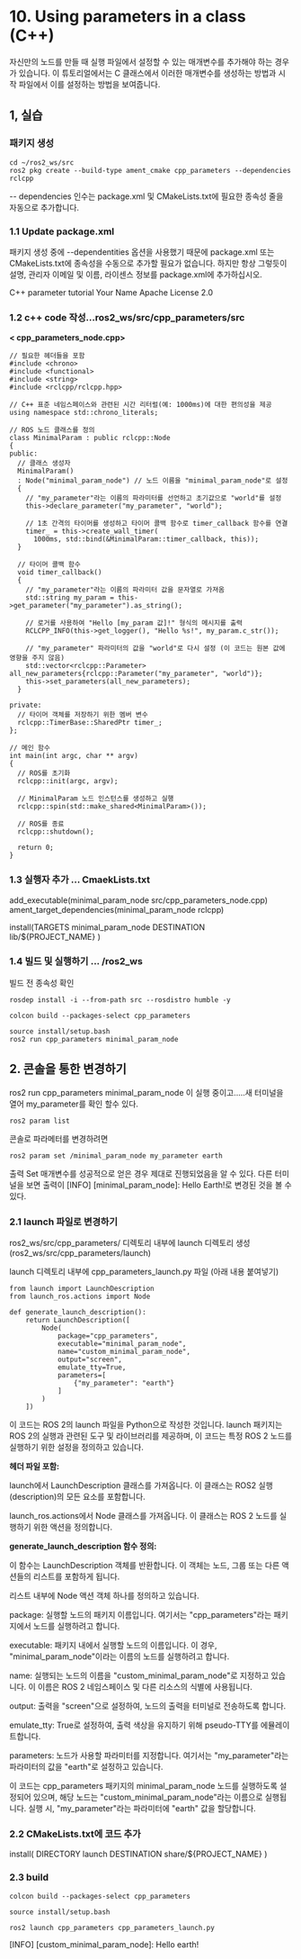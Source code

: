 # 10. Using parameters in a class (C++)



자신만의 노드를 만들 때 실행 파일에서 설정할 수 있는 매개변수를 추가해야 하는 경우가 있습니다. 이 튜토리얼에서는 C 클래스에서 이러한 매개변수를 생성하는 방법과 시작 파일에서 이를 설정하는 방법을 보여줍니다.



## **1, 실습**



### 패키지 생성

```
cd ~/ros2_ws/src
ros2 pkg create --build-type ament_cmake cpp_parameters --dependencies rclcpp
```

-- dependencies 인수는 package.xml 및 CMakeLists.txt에 필요한 종속성 줄을 자동으로 추가합니다.



### **1.1 Update package.xml**

패키지 생성 중에 --dependentities 옵션을 사용했기 때문에 package.xml 또는 CMakeLists.txt에 종속성을 수동으로 추가할 필요가 없습니다. 하지만 항상 그렇듯이 설명, 관리자 이메일 및 이름, 라이센스 정보를 package.xml에 추가하십시오.

<description>C++ parameter tutorial</description>
<maintainer email="you@email.com">Your Name</maintainer>
<license>Apache License 2.0</license>



### **1.2 c++ code 작성...ros2_ws/src/cpp_parameters/src**

**< cpp_parameters_node.cpp>**

```
// 필요한 헤더들을 포함
#include <chrono>
#include <functional>
#include <string>
#include <rclcpp/rclcpp.hpp>

// C++ 표준 네임스페이스와 관련된 시간 리터럴(예: 1000ms)에 대한 편의성을 제공
using namespace std::chrono_literals;

// ROS 노드 클래스를 정의
class MinimalParam : public rclcpp::Node
{
public:
  // 클래스 생성자
  MinimalParam()
  : Node("minimal_param_node") // 노드 이름을 "minimal_param_node"로 설정
  {
    // "my_parameter"라는 이름의 파라미터를 선언하고 초기값으로 "world"를 설정
    this->declare_parameter("my_parameter", "world");

    // 1초 간격의 타이머를 생성하고 타이머 콜백 함수로 timer_callback 함수를 연결
    timer_ = this->create_wall_timer(
      1000ms, std::bind(&MinimalParam::timer_callback, this));
  }

  // 타이머 콜백 함수
  void timer_callback()
  {
    // "my_parameter"라는 이름의 파라미터 값을 문자열로 가져옴
    std::string my_param = this->get_parameter("my_parameter").as_string();

    // 로거를 사용하여 "Hello [my_param 값]!" 형식의 메시지를 출력
    RCLCPP_INFO(this->get_logger(), "Hello %s!", my_param.c_str());

    // "my_parameter" 파라미터의 값을 "world"로 다시 설정 (이 코드는 원본 값에 영향을 주지 않음)
    std::vector<rclcpp::Parameter> all_new_parameters{rclcpp::Parameter("my_parameter", "world")};
    this->set_parameters(all_new_parameters);
  }

private:
  // 타이머 객체를 저장하기 위한 멤버 변수
  rclcpp::TimerBase::SharedPtr timer_;
};

// 메인 함수
int main(int argc, char ** argv)
{
  // ROS를 초기화
  rclcpp::init(argc, argv);

  // MinimalParam 노드 인스턴스를 생성하고 실행
  rclcpp::spin(std::make_shared<MinimalParam>());

  // ROS를 종료
  rclcpp::shutdown();

  return 0;
}
```



### 1.3 실행자  추가 ... CmaekLists.txt

add_executable(minimal_param_node src/cpp_parameters_node.cpp)
ament_target_dependencies(minimal_param_node rclcpp)

install(TARGETS
    minimal_param_node
  DESTINATION lib/${PROJECT_NAME}
)



### **1.4 빌드 및 실행하기**  ... /ros2_ws

빌드 전 종속성 확인

```
rosdep install -i --from-path src --rosdistro humble -y
```

```
colcon build --packages-select cpp_parameters
```

```
source install/setup.bash
ros2 run cpp_parameters minimal_param_node
```



## **2. 콘솔을 통한 변경하기**

ros2 run cpp_parameters minimal_param_node 이 실행 중이고.....새 터미널을 열어 my_parameter를 확인 할수 있다.

```
ros2 param list
```

콘솔로 파라메터를 변경하려면

```
ros2 param set /minimal_param_node my_parameter earth
```

출력 Set 매개변수를 성공적으로 얻은 경우 제대로 진행되었음을 알 수 있다. 다른 터미널을 보면 출력이 [INFO] [minimal_param_node]: Hello Earth!로 변경된 것을 볼 수 있다.



### 2.1 launch 파일로 변경하기

ros2_ws/src/cpp_parameters/ 디렉토리 내부에 launch 디렉토리 생성(ros2_ws/src/cpp_parameters/launch)

launch 디렉토리 내부에 cpp_parameters_launch.py 파일 (아래 내용 붙여넣기)

```
from launch import LaunchDescription
from launch_ros.actions import Node

def generate_launch_description():
    return LaunchDescription([
        Node(
            package="cpp_parameters",
            executable="minimal_param_node",
            name="custom_minimal_param_node",
            output="screen",
            emulate_tty=True,
            parameters=[
                {"my_parameter": "earth"}
            ]
        )
    ])
```

이 코드는 ROS 2의 launch 파일을 Python으로 작성한 것입니다. launch 패키지는 ROS 2의 실행과 관련된 도구 및 라이브러리를 제공하며, 이 코드는 특정 ROS 2 노드를 실행하기 위한 설정을 정의하고 있습니다.



**헤더 파일 포함:**

launch에서 LaunchDescription 클래스를 가져옵니다. 이 클래스는 ROS2 실행(description)의 모든 요소를 포함합니다.

launch_ros.actions에서 Node 클래스를 가져옵니다. 이 클래스는 ROS 2 노드를 실행하기 위한 액션을 정의합니다.



**generate_launch_description 함수 정의:**

이 함수는 LaunchDescription 객체를 반환합니다. 이 객체는 노드, 그룹 또는 다른 액션들의 리스트를 포함하게 됩니다.

리스트 내부에 Node 액션 객체 하나를 정의하고 있습니다.

package: 실행할 노드의 패키지 이름입니다. 여기서는 "cpp_parameters"라는 패키지에서 노드를 실행하려고 합니다.

executable: 패키지 내에서 실행할 노드의 이름입니다. 이 경우, "minimal_param_node"이라는 이름의 노드를 실행하려고 합니다.

name: 실행되는 노드의 이름을 "custom_minimal_param_node"로 지정하고 있습니다. 이 이름은 ROS 2 네임스페이스 및 다른 리소스의 식별에 사용됩니다.

output: 출력을 "screen"으로 설정하여, 노드의 출력을 터미널로 전송하도록 합니다.

emulate_tty: True로 설정하여, 출력 색상을 유지하기 위해 pseudo-TTY를 에뮬레이트합니다.

parameters: 노드가 사용할 파라미터를 지정합니다. 여기서는 "my_parameter"라는 파라미터의 값을 "earth"로 설정하고 있습니다.



이 코드는 cpp_parameters 패키지의 minimal_param_node 노드를 실행하도록 설정되어 있으며, 해당 노드는 "custom_minimal_param_node"라는 이름으로 실행됩니다. 실행 시, "my_parameter"라는 파라미터에 "earth" 값을 할당합니다.



### **2.2 CMakeLists.txt에 코드 추가**

install(
  DIRECTORY launch
  DESTINATION share/${PROJECT_NAME}
)

### **2.3 build**

```
colcon build --packages-select cpp_parameters
```

```
source install/setup.bash
```

```
ros2 launch cpp_parameters cpp_parameters_launch.py
```

[INFO] [custom_minimal_param_node]: Hello earth!
